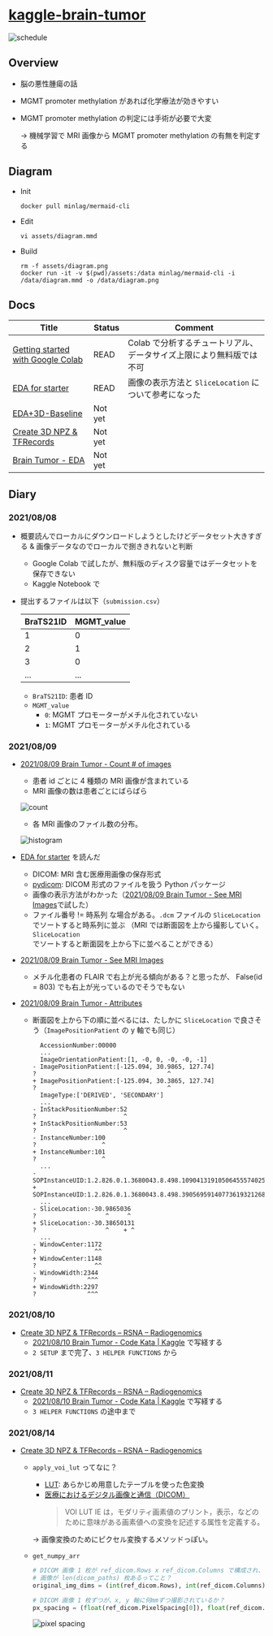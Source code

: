 # [kaggle-brain-tumor](https://www.kaggle.com/c/rsna-miccai-brain-tumor-radiogenomic-classification)

![schedule](assets/diagram.png)

## Overview

- 脳の悪性腫瘍の話
- MGMT promoter methylation があれば化学療法が効きやすい
- MGMT promoter methylation の判定には手術が必要で大変

  → 機械学習で MRI 画像から MGMT promoter methylation の有無を判定する

## Diagram

- Init

  ```
  docker pull minlag/mermaid-cli
  ```

- Edit

  ```
  vi assets/diagram.mmd
  ```

- Build

  ```
  rm -f assets/diagram.png
  docker run -it -v $(pwd)/assets:/data minlag/mermaid-cli -i /data/diagram.mmd -o /data/diagram.png
  ```

## Docs

| Title                                                                                                                               | Status  | Comment                                                              |
| ----------------------------------------------------------------------------------------------------------------------------------- | ------- | -------------------------------------------------------------------- |
| [Getting started with Google Colab](https://www.kaggle.com/reubenschmidt/getting-started-in-rsna-miccai-with-google-colab/comments) | READ    | Colab で分析するチュートリアル、データサイズ上限により無料版では不可 |
| [EDA for starter](https://www.kaggle.com/chumajin/brain-tumor-eda-for-starter-version)                                              | READ    | 画像の表示方法と `SliceLocation` について参考になった                |
| [EDA+3D-Baseline](https://www.kaggle.com/dschettler8845/eda-3d-baseline-rsna-glioma-radiogenomics)                                  | Not yet |                                                                      |
| [Create 3D NPZ & TFRecords](https://www.kaggle.com/dschettler8845/create-3d-npz-tfrecords-rsna-radiogenomics)                       | Not yet |                                                                      |
| [Brain Tumor - EDA](https://www.kaggle.com/tanlikesmath/brain-tumor-radiogenomic-classification-eda?scriptVersionId=68158398)       | Not yet |                                                                      |

## Diary

### 2021/08/08

- 概要読んでローカルにダウンロードしようとしたけどデータセット大きすぎる & 画像データなのでローカルで捌ききれないと判断
  - Google Colab で試したが、無料版のディスク容量ではデータセットを保存できない
  - Kaggle Notebook で
- 提出するファイルは以下（`submission.csv`）

  | BraTS21ID | MGMT_value |
  | --------- | ---------- |
  | 1         | 0          |
  | 2         | 1          |
  | 3         | 0          |
  | ...       | ...        |

  - `BraTS21ID`: 患者 ID
  - `MGMT_value`
    - `0`: MGMT プロモーターがメチル化されていない
    - `1`: MGMT プロモーターがメチル化されている

### 2021/08/09

- [2021/08/09 Brain Tumor - Count # of images](https://www.kaggle.com/mstkmyhr/2021-08-09-brain-tumor-count-of-images)

  - 患者 id ごとに 4 種類の MRI 画像が含まれている
  - MRI 画像の数は患者ごとにばらばら

  ![count](assets/20210809_count.png)

  - 各 MRI 画像のファイル数の分布。

  ![histogram](assets/20210809_histogram.png)

- [EDA for starter](https://www.kaggle.com/chumajin/brain-tumor-eda-for-starter-version) を読んだ

  - DICOM: MRI 含む医療用画像の保存形式
  - [pydicom](https://pydicom.github.io/pydicom/stable/old/getting_started.html): DICOM 形式のファイルを扱う Python パッケージ
  - 画像の表示方法がわかった（[2021/08/09 Brain Tumor - See MRI Images](https://www.kaggle.com/mstkmyhr/2021-08-09-brain-tumor-see-mri-images)で試した）
  - ファイル番号 != 時系列 な場合がある。`.dcm` ファイルの `SliceLocation` でソートすると時系列に並ぶ
    （MRI では断面図を上から撮影していく。`SliceLocation` でソートすると断面図を上から下に並べることができる）

- [2021/08/09 Brain Tumor - See MRI Images](https://www.kaggle.com/mstkmyhr/2021-08-09-brain-tumor-see-mri-images)

  - メチル化患者の FLAIR で右上が光る傾向がある？と思ったが、
    False(id = 803) でも右上が光っているのでそうでもない

- [2021/08/09 Brain Tumor - Attributes](https://www.kaggle.com/mstkmyhr/2021-08-09-brain-tumor-attributes)

  - 断面図を上から下の順に並べるには、たしかに `SliceLocation` で良さそう（`ImagePositionPatient` の y 軸でも同じ）
    ```
      AccessionNumber:00000
      ...
      ImageOrientationPatient:[1, -0, 0, -0, -0, -1]
    - ImagePositionPatient:[-125.094, 30.9865, 127.74]
    ?                                    ^
    + ImagePositionPatient:[-125.094, 30.3865, 127.74]
    ?                                    ^
      ImageType:['DERIVED', 'SECONDARY']
      ...
    - InStackPositionNumber:52
    ?                        ^
    + InStackPositionNumber:53
    ?                        ^
    - InstanceNumber:100
    ?                  ^
    + InstanceNumber:101
    ?                  ^
      ...
    - SOPInstanceUID:1.2.826.0.1.3680043.8.498.10904131910506455574025613086762249469
    + SOPInstanceUID:1.2.826.0.1.3680043.8.498.39056959140773619321268443511349211124
      ...
    - SliceLocation:-30.9865036
    ?                   ^     ^
    + SliceLocation:-30.38650131
    ?                   ^    + ^
      ...
    - WindowCenter:1172
    ?                ^^
    + WindowCenter:1148
    ?                ^^
    - WindowWidth:2344
    ?              ^^^
    + WindowWidth:2297
    ?              ^^^
    ```

### 2021/08/10

- [Create 3D NPZ & TFRecords – RSNA – Radiogenomics](https://www.kaggle.com/dschettler8845/create-3d-npz-tfrecords-rsna-radiogenomics)
  - [2021/08/10 Brain Tumor - Code Kata | Kaggle](https://www.kaggle.com/mstkmyhr/2021-08-10-brain-tumor-code-kata/edit) で写経する
  - `2 SETUP` まで完了、`3 HELPER FUNCTIONS` から

### 2021/08/11

- [Create 3D NPZ & TFRecords – RSNA – Radiogenomics](https://www.kaggle.com/dschettler8845/create-3d-npz-tfrecords-rsna-radiogenomics)
  - [2021/08/10 Brain Tumor - Code Kata | Kaggle](https://www.kaggle.com/mstkmyhr/2021-08-10-brain-tumor-code-kata/edit) で写経する
  - `3 HELPER FUNCTIONS` の途中まで

### 2021/08/14

- [Create 3D NPZ & TFRecords – RSNA – Radiogenomics](https://www.kaggle.com/dschettler8845/create-3d-npz-tfrecords-rsna-radiogenomics)

  - `apply_voi_lut` ってなに？

    - [LUT](http://ismini.tvlogic.tv/jp/technology/lutindex.html): あらかじめ用意したテーブルを使った色変換
    - [医療におけるデジタル画像と通信（DICOM）](https://www.jira-net.or.jp/dicom/file/standard/P03_11_j_BODY&Annex_A&B_20130409A.pdf)
      > VOI LUT IE は，モダリティ画素値のプリント，表示，などのために意味がある画素値への変換を記述する属性を定義する。

    -> 画像変換のためにピクセル変換するメソッドっぽい。

  - `get_numpy_arr`

    ```python
    # DICOM 画像 1 枚が ref_dicom.Rows x ref_dicom.Columns で構成され、
    # 画像が len(dicom_paths) 枚あるってこと？
    original_img_dims = (int(ref_dicom.Rows), int(ref_dicom.Columns), len(dicom_paths))
    ```

    ```python
    # DICOM 画像 1 枚ずつが、x, y 軸に何mmずつ撮影されているか？
    px_spacing = (float(ref_dicom.PixelSpacing[0]), float(ref_dicom.PixelSpacing[1]), float(ref_dicom.SliceThickness))
    ```

    ![pixel spacing](assets/20210815_pixel_spacing.png)
